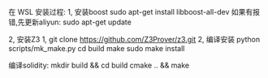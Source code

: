 在 WSL 安装过程:
1, 安装boost
sudo apt-get install libboost-all-dev
如果有报错,先更新aliyun: sudo apt-get update

2, 安装Z3
1, git clone https://github.com/Z3Prover/z3.git
2, 编译安装
python scripts/mk_make.py
cd build
make
sudo make install

编译solidity:
mkdir build && cd build
cmake .. && make